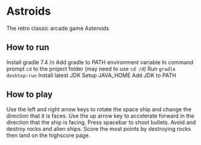 # Astroids
The retro classic arcade game Asteroids

## How to run
Install gradle 7.4 /n
Add gradle to PATH environment variable
In command prompt `cd` to the project folder (may need to use `cd /d`)
Run `gradle desktop:run`
Install latest JDK
Setup JAVA_HOME
Add JDK to PATH
   
## How to play
Use the left and right arrow keys to rotate the space ship and change the direction that it is faces.
Use the up arrow key to accelerate forward in the direction that the ship is facing.
Press spacebar to shoot bullets.
Avoid and destroy rocks and alien ships. Score the most points by destroying rocks then land on the highscore page.
